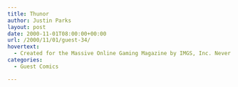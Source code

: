 ```yaml
---
title: Thunor
author: Justin Parks
layout: post
date: 2000-11-01T08:00:00+00:00
url: /2000/11/01/guest-34/
hovertext:
  - Created for the Massive Online Gaming Magazine by IMGS, Inc. Never published.
categories:
  - Guest Comics

---
```

